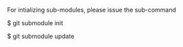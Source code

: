 For intializing sub-modules, please issue the sub-command

$ git submodule init

$ git submodule update
